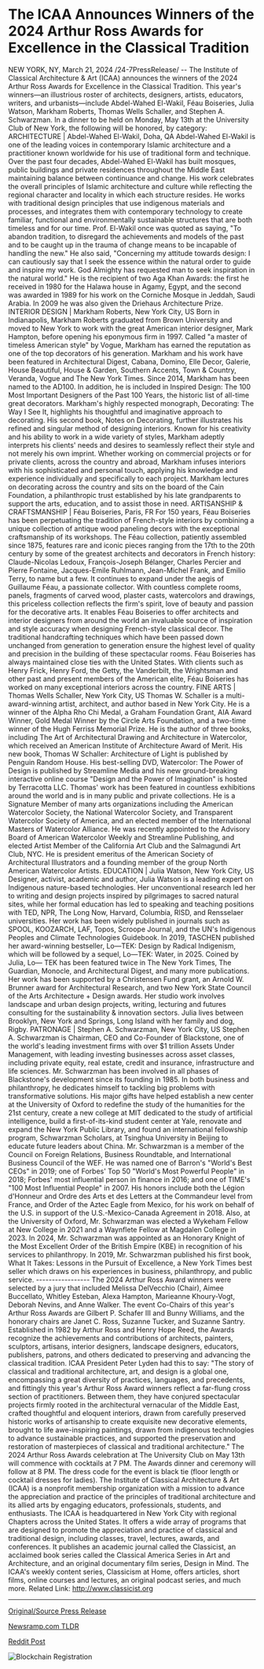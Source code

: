 # The ICAA Announces Winners of the 2024 Arthur Ross Awards for Excellence in the Classical Tradition

NEW YORK, NY, March 21, 2024 /24-7PressRelease/ -- The Institute of Classical Architecture & Art (ICAA) announces the winners of the 2024 Arthur Ross Awards for Excellence in the Classical Tradition. This year's winners—an illustrious roster of architects, designers, artists, educators, writers, and urbanists—include Abdel-Wahed El-Wakil, Féau Boiseries, Julia Watson, Markham Roberts, Thomas Wells Schaller, and Stephen A. Schwarzman.  In a dinner to be held on Monday, May 13th at the University Club of New York, the following will be honored, by category:  ARCHITECTURE | Abdel-Wahed El-Wakil, Doha, QA  Abdel-Wahed El-Wakil is one of the leading voices in contemporary Islamic architecture and a practitioner known worldwide for his use of traditional form and technique. Over the past four decades, Abdel-Wahed El-Wakil has built mosques, public buildings and private residences throughout the Middle East maintaining balance between continuance and change. His work celebrates the overall principles of Islamic architecture and culture while reflecting the regional character and locality in which each structure resides. He works with traditional design principles that use indigenous materials and processes, and integrates them with contemporary technology to create familiar, functional and environmentally sustainable structures that are both timeless and for our time.  Prof. El-Wakil once was quoted as saying, "To abandon tradition, to disregard the achievements and models of the past and to be caught up in the trauma of change means to be incapable of handling the new." He also said, "Concerning my attitude towards design: I can cautiously say that I seek the essence within the natural order to guide and inspire my work. God Almighty has requested man to seek inspiration in the natural world."  He is the recipient of two Aga Khan Awards: the first he received in 1980 for the Halawa house in Agamy, Egypt, and the second was awarded in 1989 for his work on the Corniche Mosque in Jeddah, Saudi Arabia. In 2009 he was also given the Driehaus Architecture Prize.  INTERIOR DESIGN | Markham Roberts, New York City, US  Born in Indianapolis, Markham Roberts graduated from Brown University and moved to New York to work with the great American interior designer, Mark Hampton, before opening his eponymous firm in 1997. Called "a master of timeless American style" by Vogue, Markham has earned the reputation as one of the top decorators of his generation.  Markham and his work have been featured in Architectural Digest, Cabana, Domino, Elle Decor, Galerie, House Beautiful, House & Garden, Southern Accents, Town & Country, Veranda, Vogue and The New York Times. Since 2014, Markham has been named to the AD100. In addition, he is included in Inspired Design: The 100 Most Important Designers of the Past 100 Years, the historic list of all-time great decorators. Markham's highly respected monograph, Decorating: The Way I See It, highlights his thoughtful and imaginative approach to decorating. His second book, Notes on Decorating, further illustrates his refined and singular method of designing interiors.  Known for his creativity and his ability to work in a wide variety of styles, Markham adeptly interprets his clients' needs and desires to seamlessly reflect their style and not merely his own imprint. Whether working on commercial projects or for private clients, across the country and abroad, Markham infuses interiors with his sophisticated and personal touch, applying his knowledge and experience individually and specifically to each project.  Markham lectures on decorating across the country and sits on the board of the Cain Foundation, a philanthropic trust established by his late grandparents to support the arts, education, and to assist those in need.  ARTISANSHIP & CRAFTSMANSHIP | Féau Boiseries, Paris, FR  For 150 years, Féau Boiseries has been perpetuating the tradition of French-style interiors by combining a unique collection of antique wood paneling decors with the exceptional craftsmanship of its workshops.   The Féau collection, patiently assembled since 1875, features rare and iconic pieces ranging from the 17th to the 20th century by some of the greatest architects and decorators in French history: Claude-Nicolas Ledoux, François-Joseph Bélanger, Charles Percier and Pierre Fontaine, Jacques-Emile Ruhlmann, Jean-Michel Frank, and Emilio Terry, to name but a few. It continues to expand under the aegis of Guillaume Féau, a passionate collector.  With countless complete rooms, panels, fragments of carved wood, plaster casts, watercolors and drawings, this priceless collection reflects the firm's spirit, love of beauty and passion for the decorative arts. It enables Féau Boiseries to offer architects and interior designers from around the world an invaluable source of inspiration and style accuracy when designing French-style classical decor. The traditional handcrafting techniques which have been passed down unchanged from generation to generation ensure the highest level of quality and precision in the building of these spectacular rooms.  Féau Boiseries has always maintained close ties with the United States. With clients such as Henry Frick, Henry Ford, the Getty, the Vanderbilt, the Wrightsman and other past and present members of the American elite, Féau Boiseries has worked on many exceptional interiors across the country.  FINE ARTS | Thomas Wells Schaller, New York City, US  Thomas W. Schaller is a multi-award-winning artist, architect, and author based in New York City. He is a winner of the Alpha Rho Chi Medal, a Graham Foundation Grant, AIA Award Winner, Gold Medal Winner by the Circle Arts Foundation, and a two-time winner of the Hugh Ferriss Memorial Prize. He is the author of three books, including The Art of Architectural Drawing and Architecture in Watercolor, which received an American Institute of Architecture Award of Merit. His new book, Thomas W Schaller: Architecture of Light is published by Penguin Random House. His best-selling DVD, Watercolor: The Power of Design is published by Streamline Media and his new ground-breaking interactive online course "Design and the Power of Imagination" is hosted by Terracotta LLC.  Thomas' work has been featured in countless exhibitions around the world and is in many public and private collections. He is a Signature Member of many arts organizations including the American Watercolor Society, the National Watercolor Society, and Transparent Watercolor Society of America, and an elected member of the International Masters of Watercolor Alliance. He was recently appointed to the Advisory Board of American Watercolor Weekly and Streamline Publishing, and elected Artist Member of the California Art Club and the Salmagundi Art Club, NYC. He is president emeritus of the American Society of Architectural Illustrators and a founding member of the group North American Watercolor Artists.  EDUCATION | Julia Watson, New York City, US  Designer, activist, academic and author, Julia Watson is a leading expert on Indigenous nature-based technologies. Her unconventional research led her to writing and design projects inspired by pilgrimages to sacred natural sites, while her formal education has led to speaking and teaching positions with TED, NPR, The Long Now, Harvard, Columbia, RISD, and Rensselaer universities. Her work has been widely published in journals such as SPOOL, KOOZARCH, LAF, Topos, Scroope Journal, and the UN's Indigenous Peoples and Climate Technologies Guidebook.  In 2019, TASCHEN published her award-winning bestseller, Lo—TEK: Design by Radical Indigenism, which will be followed by a sequel, Lo—TEK: Water, in 2025. Coined by Julia, Lo— TEK has been featured twice in The New York Times, The Guardian, Monocle, and Architectural Digest, and many more publications. Her work has been supported by a Christensen Fund grant, an Arnold W. Brunner award for Architectural Research, and two New York State Council of the Arts Architecture + Design awards. Her studio work involves landscape and urban design projects, writing, lecturing and futures consulting for the sustainability & innovation sectors.  Julia lives between Brooklyn, New York and Springs, Long Island with her family and dog, Rigby.  PATRONAGE | Stephen A. Schwarzman, New York City, US  Stephen A. Schwarzman is Chairman, CEO and Co-Founder of Blackstone, one of the world's leading investment firms with over $1 trillion Assets Under Management, with leading investing businesses across asset classes, including private equity, real estate, credit and insurance, infrastructure and life sciences. Mr. Schwarzman has been involved in all phases of Blackstone's development since its founding in 1985.  In both business and philanthropy, he dedicates himself to tackling big problems with transformative solutions. His major gifts have helped establish a new center at the University of Oxford to redefine the study of the humanities for the 21st century, create a new college at MIT dedicated to the study of artificial intelligence, build a first-of-its-kind student center at Yale, renovate and expand the New York Public Library, and found an international fellowship program, Schwarzman Scholars, at Tsinghua University in Beijing to educate future leaders about China.  Mr. Schwarzman is a member of the Council on Foreign Relations, Business Roundtable, and International Business Council of the WEF. He was named one of Barron's "World's Best CEOs" in 2019; one of Forbes' Top 50 "World's Most Powerful People" in 2018; Forbes' most influential person in finance in 2016; and one of TIME's "100 Most Influential People" in 2007. His honors include both the Légion d'Honneur and Ordre des Arts et des Letters at the Commandeur level from France, and Order of the Aztec Eagle from Mexico, for his work on behalf of the U.S. in support of the U.S.-Mexico-Canada Agreement in 2018. Also, at the University of Oxford, Mr. Schwarzman was elected a Wykeham Fellow at New College in 2021 and a Waynflete Fellow at Magdalen College in 2023. In 2024, Mr. Schwarzman was appointed as an Honorary Knight of the Most Excellent Order of the British Empire (KBE) in recognition of his services to philanthropy.  In 2019, Mr. Schwarzman published his first book, What It Takes: Lessons in the Pursuit of Excellence, a New York Times best seller which draws on his experiences in business, philanthropy, and public service.  -----------------   The 2024 Arthur Ross Award winners were selected by a jury that included Melissa DelVecchio (Chair), Aimee Buccellato, Whitley Esteban, Alexa Hampton, Marieanne Khoury-Vogt, Deborah Nevins, and Anne Walker. The event Co-Chairs of this year's Arthur Ross Awards are Gilbert P. Schafer III and Bunny Williams, and the honorary chairs are Janet C. Ross, Suzanne Tucker, and Suzanne Santry.  Established in 1982 by Arthur Ross and Henry Hope Reed, the Awards recognize the achievements and contributions of architects, painters, sculptors, artisans, interior designers, landscape designers, educators, publishers, patrons, and others dedicated to preserving and advancing the classical tradition.  ICAA President Peter Lyden had this to say: "The story of classical and traditional architecture, art, and design is a global one, encompassing a great diversity of practices, languages, and precedents, and fittingly this year's Arthur Ross Award winners reflect a far-flung cross section of practitioners. Between them, they have conjured spectacular projects firmly rooted in the architectural vernacular of the Middle East, crafted thoughtful and eloquent interiors, drawn from carefully preserved historic works of artisanship to create exquisite new decorative elements, brought to life awe-inspiring paintings, drawn from indigenous technologies to advance sustainable practices, and supported the preservation and restoration of masterpieces of classical and traditional architecture."  The 2024 Arthur Ross Awards celebration at The University Club on May 13th will commence with cocktails at 7 PM. The Awards dinner and ceremony will follow at 8 PM. The dress code for the event is black tie (floor length or cocktail dresses for ladies).  The Institute of Classical Architecture & Art (ICAA) is a nonprofit membership organization with a mission to advance the appreciation and practice of the principles of traditional architecture and its allied arts by engaging educators, professionals, students, and enthusiasts. The ICAA is headquartered in New York City with regional Chapters across the United States. It offers a wide array of programs that are designed to promote the appreciation and practice of classical and traditional design, including classes, travel, lectures, awards, and conferences. It publishes an academic journal called the Classicist, an acclaimed book series called the Classical America Series in Art and Architecture, and an original documentary film series, Design in Mind. The ICAA's weekly content series, Classicism at Home, offers articles, short films, online courses and lectures, an original podcast series, and much more.  Related Link: http://www.classicist.org 

---

[Original/Source Press Release](https://www.24-7pressrelease.com/press-release/509435/the-icaa-announces-winners-of-the-2024-arthur-ross-awards-for-excellence-in-the-classical-tradition)
                    

[Newsramp.com TLDR](None) 



[Reddit Post](https://www.reddit.com/r/AwardsAndRecognition/comments/1bk0pvx/icaa_announces_2024_arthur_ross_award_winners/) 



![Blockchain Registration](https://cdn.newsramp.app/24-7PressRelease/qrcode/243/21/urge2h99.webp)